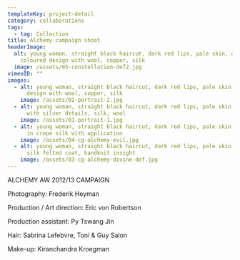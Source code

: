 ```yaml
---
templateKey: project-detail
category: collaborations
tags:
  - tag: Collection
title: Alchemy campaign shoot
headerImage:
  alt: young woman, straight black haircut, dark red lips, pale skin, dark
    coloured design with wool, copper, silk
  image: /assets/05-constellation-def2.jpg
vimeoID: ""
images:
  - alt: young woman, straight black haircut, dark red lips, pale skin, dark red
      design with wool, copper, silk
    image: /assets/02-portrait-2.jpg
  - alt: young woman, straight black haircut, dark red lips, pale skin, white gown
      with silver details, silk, wool
    image: /assets/01-portrait-1.jpg
  - alt: young woman, straight black haircut, dark red lips, pale skin, black dress
      in crepe silk with application
    image: /assets/04-cg-alchemy-evil.jpg
  - alt: young woman, straight black haircut, dark red lips, pale skin, big wool and
      silk felted coat, handknit insight
    image: /assets/03-cg-alchemy-divine-def.jpg
---
```

ALCHEMY AW 2012/13 CAMPAIGN 

Photography: Frederik Heyman

Production / Art direction: Eric von Robertson

Production assistant: Py Tswang Jin

Hair: Sabrina Lefebvre, Toni & Guy Salon  

Make-up: Kiranchandra Kroegman
